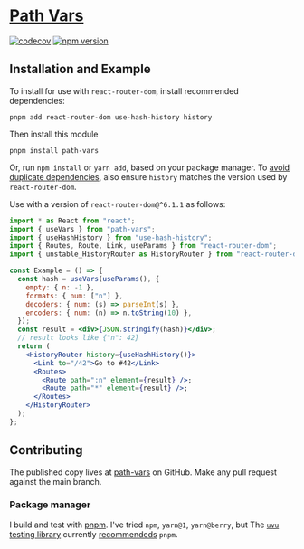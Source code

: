 # [Path Vars](https://yarnpkg.com/package/path-vars)

[![codecov][codecov]][codecov_url] [![npm version][npm_version]][npm_version_url]

[npm_version]: https://badge.fury.io/js/path-vars.svg
[codecov]: https://codecov.io/gh/thejohnhoffer/path-vars/branch/main/graph/badge.svg?token=ULXHI9HTYZ
[npm_version_url]: https://www.npmjs.com/package/path-vars
[codecov_url]: https://codecov.io/gh/thejohnhoffer/path-vars

## Installation and Example

To install for use with `react-router-dom`, install recommended dependencies:

```
pnpm add react-router-dom use-hash-history history
```

Then install this module

```
pnpm install path-vars
```

Or, run `npm install` or `yarn add`, based on your package manager. To [avoid duplicate dependencies](https://github.com/remix-run/react-router/pull/7586#issuecomment-991703987), also ensure `history` matches the version used by `react-router-dom`.

Use with a version of `react-router-dom@^6.1.1` as follows:

```jsx
import * as React from "react";
import { useVars } from "path-vars";
import { useHashHistory } from "use-hash-history";
import { Routes, Route, Link, useParams } from "react-router-dom";
import { unstable_HistoryRouter as HistoryRouter } from "react-router-dom";

const Example = () => {
  const hash = useVars(useParams(), {
    empty: { n: -1 },
    formats: { num: ["n"] },
    decoders: { num: (s) => parseInt(s) },
    encoders: { num: (n) => n.toString(10) },
  });
  const result = <div>{JSON.stringify(hash)}</div>;
  // result looks like {"n": 42}
  return (
    <HistoryRouter history={useHashHistory()}>
      <Link to="/42">Go to #42</Link>
      <Routes>
        <Route path=":n" element={result} />;
        <Route path="*" element={result} />;
      </Routes>
    </HistoryRouter>
  );
};
```

## Contributing

The published copy lives at [path-vars](https://github.com/thejohnhoffer/path-vars/) on GitHub.
Make any pull request against the main branch.

### Package manager

I build and test with [pnpm](https://pnpm.io/). I've tried `npm`, `yarn@1`, `yarn@berry`, but The [`uvu` testing library](https://www.npmjs.com/package/uvu) currently [recommendeds](https://github.com/lukeed/uvu/issues/144#issuecomment-939316208) `pnpm`.
